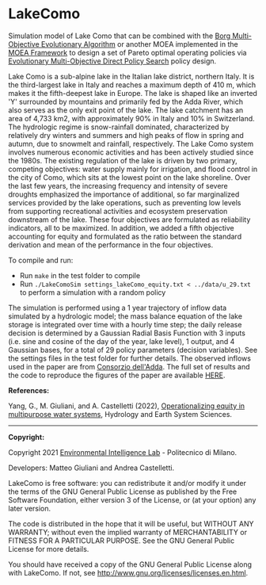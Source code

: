 # LakeComo
Simulation model of Lake Como that can be combined with the [Borg Multi-Objective Evolutionary Algorithm](http://borgmoea.org/) or another MOEA implemented in the [MOEA Framework](http://moeaframework.org/) to design a set of Pareto optimal operating policies via [Evolutionary Multi-Objective Direct Policy Search](https://ascelibrary.org/doi/abs/10.1061/(ASCE)WR.1943-5452.0000570) policy design. 

Lake Como is a sub-alpine lake in the Italian lake district, northern Italy. It is the third-largest lake in Italy and reaches a maximum depth of 410 m, which makes it the fifth-deepest lake in Europe. The lake is shaped like an inverted 'Y' surrounded by mountains and primarily fed by the Adda River, which also serves as the only exit point of the lake. The lake catchment has an area of 4,733 km2, with approximately 90% in Italy and 10% in Switzerland. The hydrologic regime is snow-rainfall dominated, characterized by relatively dry winters and summers and high peaks of flow in spring and autumn, due to snowmelt and rainfall, respectively.
The Lake Como system involves numerous economic activities and has been actively studied since the 1980s. The existing regulation of the lake is driven by two primary, competing objectives: water supply mainly for irrigation, and flood control in the city of Como, which sits at the lowest point on the lake shoreline. Over the last few years, the increasing frequency and intensity of severe droughts emphasized the importance of additional, so far marginalized services provided by the lake operations, such as preventing low levels from supporting recreational activities and ecosystem preservation downstream of the lake. These four objectives are formulated as reliability indicators, all to be maximized. In addition, we added a fifth objective accounting for equity and formulated as the ratio between the standard derivation and mean of the performance in the four objectives.

To compile and run:
* Run `make` in the test folder to compile
* Run `./LakeComoSim settings_lakeComo_equity.txt < ../data/u_29.txt` to perform a simulation with a random policy 

The simulation is performed using a 1 year trajectory of inflow data simulated by a hydrologic model; the mass balance equation of the lake storage is integrated over time with a hourly time step; the daily release decision is determined by a Gaussian Radial Basis Function with 3 inputs (i.e. sine and cosine of the day of the year, lake level), 1 output, and 4 Gaussian bases, for a total of 29 policy parameters (decision variables). See the settings files in the test folder for further details.
The observed inflows used in the paper are from [Consorzio dell'Adda](http://www.addaconsorzio.it/). 
The full set of results and the code to reproduce the figures of the paper are available [HERE](https://polimi365-my.sharepoint.com/:f:/g/personal/10821937_polimi_it/ErEcif74xMVAtKXh9i1PScQBJBlMRnP98h695sQj1wPwtg?e=XGQ10P). 


**References:**

Yang, G., M. Giuliani, and A. Castelletti (2022), [Operationalizing equity in multipurpose water systems](https://hess.copernicus.org/preprints/hess-2022-99/), Hydrology and Earth System Sciences.

----
**Copyright:**
  
Copyright 2021 [Environmental Intelligence Lab](https://www.ei.deib.polimi.it/) - Politecnico di Milano.
  
Developers: Matteo Giuliani and Andrea Castelletti.
  
LakeComo is free software: you can redistribute it and/or modify it under the terms of the GNU General Public License as published by the Free Software Foundation, either version 3 of the License, or (at your option) any later version.
  
The code is distributed in the hope that it will be useful, but WITHOUT ANY WARRANTY; without even the implied warranty of MERCHANTABILITY or FITNESS FOR A PARTICULAR PURPOSE.  See the GNU General Public License for more details.
  
You should have received a copy of the GNU General Public License along with LakeComo.  If not, see <http://www.gnu.org/licenses/licenses.en.html>.
